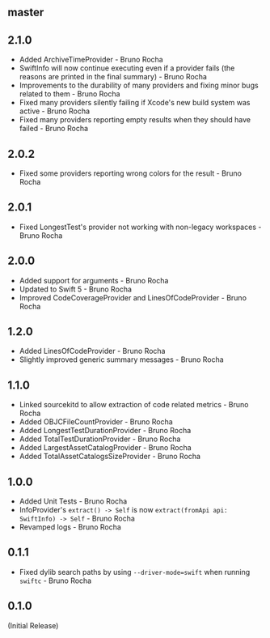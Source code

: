 <!--

// Please add your own contribution below inside the Current Release section. The version numbers will be updated
// once we deploy a new version.
//
// These docs are aimed for us developers to make things easier to maintain, so don't worry
// about getting too technical here.

-->

## master

## 2.1.0
* Added ArchiveTimeProvider - Bruno Rocha
* SwiftInfo will now continue executing even if a provider fails (the reasons are printed in the final summary) - Bruno Rocha
* Improvements to the durability of many providers and fixing minor bugs related to them - Bruno Rocha
* Fixed many providers silently failing if Xcode's new build system was active - Bruno Rocha
* Fixed many providers reporting empty results when they should have failed - Bruno Rocha

## 2.0.2
* Fixed some providers reporting wrong colors for the result - Bruno Rocha

## 2.0.1
* Fixed LongestTest's provider not working with non-legacy workspaces - Bruno Rocha

## 2.0.0
* Added support for arguments - Bruno Rocha
* Updated to Swift 5 - Bruno Rocha
* Improved CodeCoverageProvider and LinesOfCodeProvider - Bruno Rocha

## 1.2.0
* Added LinesOfCodeProvider - Bruno Rocha
* Slightly improved generic summary messages - Bruno Rocha

## 1.1.0
* Linked sourcekitd to allow extraction of code related metrics - Bruno Rocha
* Added OBJCFileCountProvider - Bruno Rocha
* Added LongestTestDurationProvider - Bruno Rocha
* Added TotalTestDurationProvider - Bruno Rocha
* Added LargestAssetCatalogProvider - Bruno Rocha
* Added TotalAssetCatalogsSizeProvider - Bruno Rocha

## 1.0.0
* Added Unit Tests - Bruno Rocha
* InfoProvider's `extract() -> Self` is now `extract(fromApi api: SwiftInfo) -> Self` - Bruno Rocha
* Revamped logs - Bruno Rocha

## 0.1.1
* Fixed dylib search paths by using `--driver-mode=swift` when running `swiftc` - Bruno Rocha

## 0.1.0
(Initial Release)
